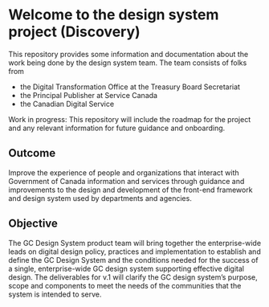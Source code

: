 # Welcome to the design system project (Discovery)

This repository provides some information and documentation about the work being done by the design system team.
The team consists of folks from 
- the Digital Transformation Office at the Treasury Board Secretariat
- the Principal Publisher at Service Canada
- the Canadian Digital Service

Work in progress: This repository will include the roadmap for the project and any relevant information for future guidance and onboarding.

## Outcome

Improve the experience of people and organizations that interact with Government of Canada information and services through guidance and improvements to the design and development of the front-end framework and design system used by departments and agencies.

## Objective 

The GC Design System product team will bring together the enterprise-wide leads on digital design policy, practices and implementation to establish and define the GC Design System and the conditions needed for the success of a single, enterprise-wide GC design system supporting effective digital design.  The deliverables for v.1 will clarify the GC design system’s purpose, scope and components to meet the needs of the communities that the system is intended to serve.
